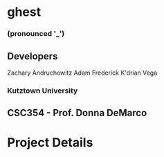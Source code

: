 # ghest
### (pronounced '_')

## Developers
Zachary Andruchowitz
Adam Frederick
K'drian Vega

### Kutztown University
## CSC354 - Prof. Donna DeMarco

# Project Details
